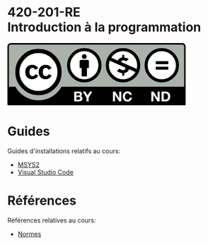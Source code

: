 # 420-201-RE<br>Introduction à la programmation

![CCL](Documents/Images/by-nc-nd.png)

# Guides

Guides d'installations relatifs au cours:

- [MSYS2](Documents/MSYS2.md)
- [Visual Studio Code](Documents/VSCode.md)

# Références

Références relatives au cours:

- [Normes](Documents/Norms.md)